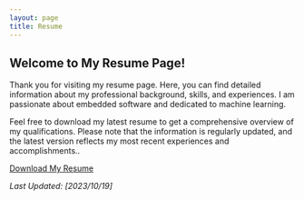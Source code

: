 ```yaml
---
layout: page
title: Resume
---
```


## Welcome to My Resume Page!

Thank you for visiting my resume page. Here, you can find detailed information about my professional background, skills, and experiences. I am passionate about embedded software and dedicated to machine learning.

Feel free to download my latest resume to get a comprehensive overview of my qualifications. Please note that the information is regularly updated, and the latest version reflects my most recent experiences and accomplishments..

[Download My Resume](/public/YujieChen_CV.pdf)

_Last Updated: [2023/10/19]_
